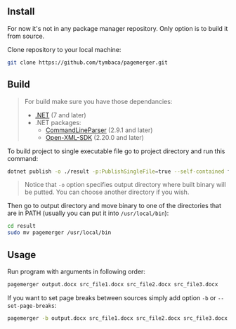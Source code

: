 ## Install
For now it's not in any package manager repository. Only option is to build it from source.

Clone repository to your local machine:
```sh
git clone https://github.com/tymbaca/pagemerger.git
```

## Build

> For build make sure you have those dependancies:
> - [.NET](https://dotnet.microsoft.com/en-us/download) (7 and later)
> - .NET packages:
>   - [CommandLineParser](https://github.com/commandlineparser/commandline) (2.9.1 and later)
>   - [Open-XML-SDK](https://github.com/dotnet/Open-XML-SDK) (2.20.0 and later)

To build project to single executable file go to project directory and run this command:

```sh
dotnet publish -o ./result -p:PublishSingleFile=true --self-contained false
```

> Notice that `-o` option specifies output directory where built binary will be putted. You can choose another directory if you wish.

Then go to output directory and move binary to one of the directories that are in PATH (usually you can put it into `/usr/local/bin`):
```sh
cd result
sudo mv pagemerger /usr/local/bin
```


## Usage

Run program with arguments in following order:
```sh
pagemerger output.docx src_file1.docx src_file2.docx src_file3.docx
```

If you want to set page breaks between sources simply add option `-b` or `--set-page-breaks`:

```sh
pagemerger -b output.docx src_file1.docx src_file2.docx src_file3.docx
```
